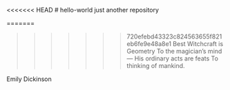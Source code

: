 <<<<<<< HEAD
﻿# hello-world
just another repository

=======
>>>>>>> 720efebd43323c824563655f821eb6fe9e48a8e1
Best Witchcraft is Geometry
To the magician’s mind —
His ordinary acts are feats
To thinking of mankind.

Emily Dickinson